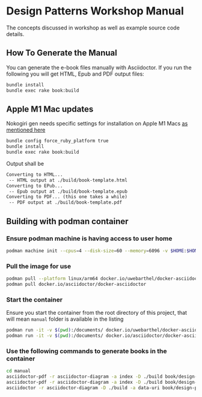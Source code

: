 # Design Patterns Workshop Manual

The concepts discussed in workshop as well as example source code details.

## How To Generate the Manual

You can generate the e-book files manually with Asciidoctor.
If you run the following you will get HTML, Epub and PDF output files:

```bash
bundle install
bundle exec rake book:build
```

## Apple M1 Mac updates

Nokogiri gen needs specific settings for installation on Apple M1 Macs [as mentioned here](https://www.jvt.me/posts/2022/05/01/nokogiri-m1-mac/)

```bash
bundle config force_ruby_platform true
bundle install
bundle exec rake book:build
```

Output shall be

```txt
Converting to HTML...
 -- HTML output at ./build/book-template.html
Converting to EPub...
 -- Epub output at ./build/book-template.epub
Converting to PDF... (this one takes a while)
 -- PDF output at ./build/book-template.pdf
```

## Building with podman container

### Ensure podman machine is having access to user home

```bash
podman machine init --cpus=4 --disk-size=60 --memory=6096 -v $HOME:$HOME
```

### Pull the image for use

```bash
podman pull --platform linux/arm64 docker.io/uwebarthel/docker-asciidoctor # Apple M1 arm64
podman pull docker.io/asciidoctor/docker-asciidoctor
```

### Start the container

Ensure you start the container from the root directory of this project, that will mean `manual` folder is available in the listing

```bash
podman run -it -v $(pwd):/documents/ docker.io/uwebarthel/docker-asciidoctor # Apple M1 arm64
podman run -it -v $(pwd):/documents/ docker.io/asciidoctor/docker-asciidoctor
```

### Use the following commands to generate books in the container

```bash
cd manual
asciidoctor-pdf -r asciidoctor-diagram -a index -D ./build book/design-patterns-workshop.adoc 
asciidoctor-pdf -r asciidoctor-diagram -a index -D ./build book/design-patterns-workshop.adoc 
asciidoctor -r asciidoctor-diagram -D ./build -a data-uri book/design-patterns-workshop.adoc 
```
